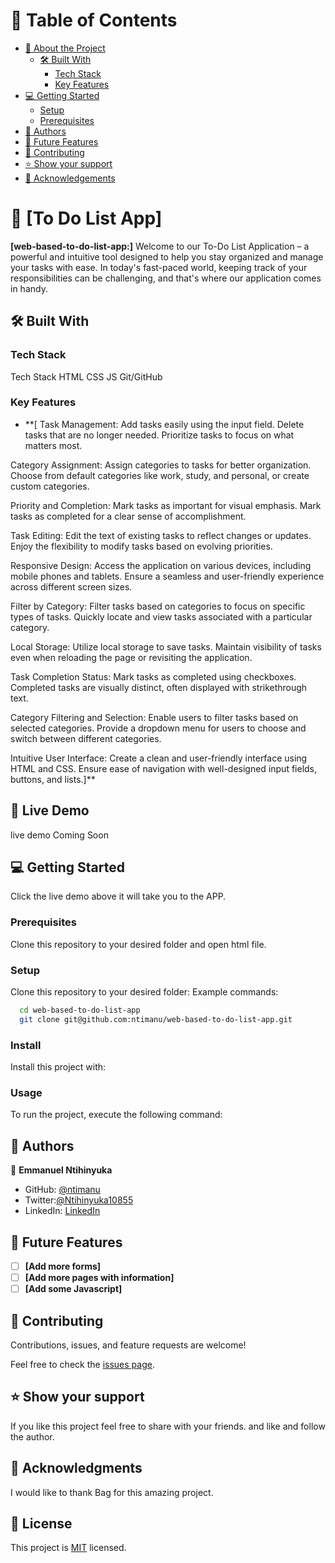 # 📗 Table of Contents

- [📖 About the Project](#about-project)
  - [🛠 Built With](#built-with)
    - [Tech Stack](#tech-stack)
    - [Key Features](#key-features)
- [💻 Getting Started](#getting-started)
  - [Setup](#setup)
  - [Prerequisites](#prerequisites)
- [👥 Authors](#authors)
- [🔭 Future Features](#future-features)
- [🤝 Contributing](#contributing)
- [⭐️ Show your support](#support)
- [🙏 Acknowledgements](#acknowledgements)

# 📖 [To Do List App]

**[web-based-to-do-list-app:]** Welcome to our To-Do List Application – a powerful and intuitive tool designed to help you stay organized and manage your tasks with ease. In today's fast-paced world, keeping track of your responsibilities can be challenging, and that's where our application comes in handy.

## 🛠 Built With

### Tech Stack

Tech Stack
HTML
CSS
JS
Git/GitHub

### Key Features

- \*\*[
  Task Management:
  Add tasks easily using the input field.
  Delete tasks that are no longer needed.
  Prioritize tasks to focus on what matters most.

Category Assignment:
Assign categories to tasks for better organization.
Choose from default categories like work, study, and personal, or create custom categories.

Priority and Completion:
Mark tasks as important for visual emphasis.
Mark tasks as completed for a clear sense of accomplishment.

Task Editing:
Edit the text of existing tasks to reflect changes or updates.
Enjoy the flexibility to modify tasks based on evolving priorities.

Responsive Design:
Access the application on various devices, including mobile phones and tablets.
Ensure a seamless and user-friendly experience across different screen sizes.

Filter by Category:
Filter tasks based on categories to focus on specific types of tasks.
Quickly locate and view tasks associated with a particular category.

Local Storage:
Utilize local storage to save tasks.
Maintain visibility of tasks even when reloading the page or revisiting the application.

Task Completion Status:
Mark tasks as completed using checkboxes.
Completed tasks are visually distinct, often displayed with strikethrough text.

Category Filtering and Selection:
Enable users to filter tasks based on selected categories.
Provide a dropdown menu for users to choose and switch between different categories.

Intuitive User Interface:
Create a clean and user-friendly interface using HTML and CSS.
Ensure ease of navigation with well-designed input fields, buttons, and lists.]\*\*

## 🚀 Live Demo

<p><a>live demo</a> Coming Soon</p>

## 💻 Getting Started

Click the live demo above it will take you to the APP.

### Prerequisites

Clone this repository to your desired folder and open html file.

### Setup

Clone this repository to your desired folder:
Example commands:

```sh
  cd web-based-to-do-list-app
  git clone git@github.com:ntimanu/web-based-to-do-list-app.git
```

### Install

Install this project with:

<!--
Example command:
```sh
  cd Capstone-1-Project
  npm install
```
--->

### Usage

To run the project, execute the following command:

<!--
Example command:
```sh
  open live server
```
--->

## 👥 Authors

👤 **Emmanuel Ntihinyuka**

- GitHub: [@ntimanu](https://github.com/ntimanu)
- Twitter:[@Ntihinyuka10855](https://twitter.com/Ntihinyuka10855)
- LinkedIn: [LinkedIn](https://www.linkedin.com/in/ntihinyuka-emmanuel-511890104/)

## 🔭 Future Features

- [ ] **[Add more forms]**
- [ ] **[Add more pages with information]**
- [ ] **[Add some Javascript]**

## 🤝 Contributing

Contributions, issues, and feature requests are welcome!

Feel free to check the [issues page](../../issues/).

## ⭐️ Show your support

If you like this project feel free to share with your friends. and like and follow the author.

## 🙏 Acknowledgments

I would like to thank Bag for this amazing project.

## 📝 License

This project is [MIT](https://github.com/ntimanu/portfolio-project/blob/htmlcssbranch/LICENCE) licensed.
